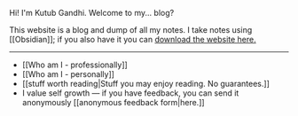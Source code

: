 Hi! I'm Kutub Gandhi. Welcome to my... blog?

This website is a blog and dump of all my notes. I take notes using [[Obsidian]]; if you also have it you can [download the website here.](https://github.com/kksgandhi/personal_site)

--------------

 - [[Who am I - professionally]]
 - [[Who am I - personally]]
 - [[stuff worth reading|Stuff you may enjoy reading. No guarantees.]]
 - I value self growth — if you have feedback, you can send it anonymously [[anonymous feedback form|here.]]
